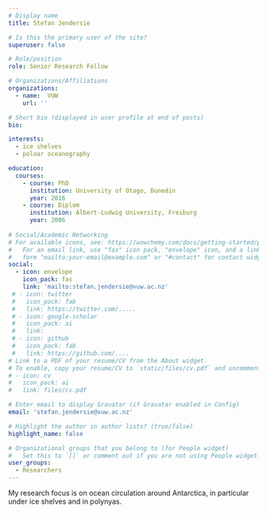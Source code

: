 ```yaml
---
# Display name
title: Stefan Jendersie

# Is this the primary user of the site?
superuser: false

# Role/position
role: Senior Research Fellow

# Organizations/Affiliations
organizations:
  - name:  VUW 
    url: ''

# Short bio (displayed in user profile at end of posts)
bio: 

interests:
  - ice shelves
  - poloar oceanography

education:
  courses:
    - course: PhD 
      institution: University of Otago, Dunedin
      year: 2016
    - course: Diplom
      institution: Albert-Ludwig University, Freiburg
      year: 2006
   
# Social/Academic Networking
# For available icons, see: https://wowchemy.com/docs/getting-started/page-builder/#icons
#   For an email link, use "fas" icon pack, "envelope" icon, and a link in the
#   form "mailto:your-email@example.com" or "#contact" for contact widget.
social:
  - icon: envelope
    icon_pack: fas
    link: 'mailto:stefan.jendersie@vuw.ac.nz'
 # - icon: twitter
 #   icon_pack: fab
 #   link: https://twitter.com/.....
 # - icon: google-scholar
 #   icon_pack: ai
 #   link: 
 # - icon: github
 #   icon_pack: fab
 #   link: https://github.com/....
# Link to a PDF of your resume/CV from the About widget.
# To enable, copy your resume/CV to `static/files/cv.pdf` and uncomment the lines below.
# - icon: cv
#   icon_pack: ai
#   link: files/cv.pdf

# Enter email to display Gravatar (if Gravatar enabled in Config)
email: 'stefan.jendersie@vuw.ac.nz'

# Highlight the author in author lists? (true/false)
highlight_name: false

# Organizational groups that you belong to (for People widget)
#   Set this to `[]` or comment out if you are not using People widget.
user_groups:
  - Researchers
---
```


My research focus is on ocean circulation around Antarctica, in particular under ice shelves and in polynyas.